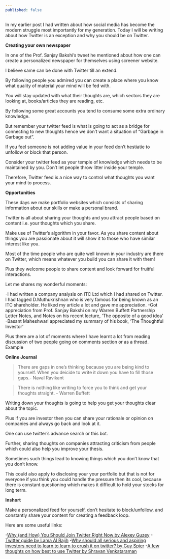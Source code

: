 ```yaml
---
published: false
---
```


In my earlier post I had written about how social media has become the modern struggle most importantly for my generation. Today I will be writing about how Twitter is an exception and why you should be on Twitter.

**Creating your own newspaper**

In one of the Prof. Sanjay Bakshi’s tweet he mentioned about how one can create a personalized newspaper for themselves using screener website.

I believe same can be done with Twitter till an extend.

By following people you admired you can create a place where you know what quality of material your mind will be fed with.

You will stay updated with what their thoughts are, which sectors they are looking at, books/articles they are reading, etc.

By following some great accounts you tend to consume some extra ordinary knowledge.

But remember your twitter feed is what is going to act as a bridge for connecting to new thoughts hence we don’t want a situation of “Garbage in Garbage out”.

If you feel someone is not adding value in your feed don’t hestiatie to unfollow or block that person.

Consider your twitter feed as your temple of knowledge which needs to be maintained by you. Don’t let people throw litter inside your temple.

Therefore, Twitter feed is a nice way to control what thoughts you want your mind to process.

**Opportunities**

These days we make portfolio websites which consists of sharing information about our skills or make a personal brand.

Twitter is all about sharing your thoughts and you attract people based on content i.e. your thoughts which you share.

Make use of Twitter’s algorithm in your favor. As you share content about things you are passionate about it will show it to those who have similar interest like you.

Most of the time people who are quite well known in your industry are there on Twitter, which means whatever you build you can share it with them!

Plus they welcome people to share content and look forward for fruitful interactions.

Let me shares my wonderful moments:

-I had written a company analysis on ITC Ltd which I had shared on Twitter. I had tagged D.Muthukrishnan who is very famous for being known as an ITC shareholder. He liked my article a lot and gave me appreciation.
-Got appreciation from Prof. Sanjay Bakshi on my Warren Buffett Partnership Letter Notes, and Notes on his recent lecture, ‘The opposite of a good idea’
-Basant Maheshwari appreciated my summary of his book, ‘The Thoughtful Investor’

Plus there are a lot of moments where I have learnt a lot from reading discussion of two people going on comments section or as a thread. Example

**Online Journal**

> There are gaps in one’s thinking because you are being kind to yourself. When you deicide to write it down you have to fill those gaps.- Naval Ravikant

> There is nothing like writing to force you to think and get your thoughts straight. - Warren Buffett

Writing down your thoughts is going to help you get your thoughts clear about the topic.

Plus if you are investor then you can share your rationale or opinion on companies and always go back and look at it.

One can use twitter’s advance search or this bot.

Further, sharing thoughts on companies attracting criticism from people which could also help you improve your thesis.

Sometimes such things lead to knowing things which you don’t know that you don’t know.

This could also apply to disclosing your your portfolio but that is not for everyone if you think you could handle the pressure then its cool, because there is constant questioning which makes it difficult to hold your stocks for long term.

**Inshort**

Make a personalized feed for yourself, don’t hesitate to block/unfollow, and constantly share your content for creating a feedback loop.

Here are some useful links:

-[Why (and How) You Should Join Twitter Right Now by Alexey Guzey](https://guzey.com/twitter/)
-[Twitter guide by Lama Al Rajih](https://docs.google.com/document/d/18ozu7cTz3Wa1TryuNS8n5hhAenXad_RtoBm0E5d4mTQ/edit#)
-[Why should all serious and aspiring investors need to learn to learn to crush it on twitter? by Guy Spier](https://twitter.com/GSpier/status/1269613993557200898)
-[A few thoughts on how best to use Twitter by Shravan Venkataraman](https://twitter.com/theBuoyantMan/status/1315731195179667457)


